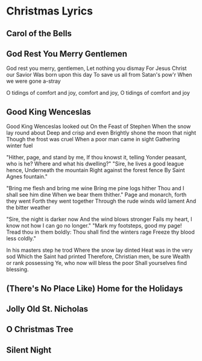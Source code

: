 # Christmas Lyrics

## Carol of the Bells

## God Rest You Merry Gentlemen

God rest you merry, gentlemen,    Let nothing you dismay
For Jesus Christ our Savior       Was born upon this day
To save us all from Satan's pow'r When we were gone a-stray

O tidings of comfort and joy, comfort and joy, O tidings of comfort and joy

## Good King Wenceslas

Good King Wenceslas looked out
On the Feast of Stephen
When the snow lay round about
Deep and crisp and even
Brightly shone the moon that night
Though the frost was cruel
When a poor man came in sight
Gathering winter fuel

"Hither, page, and stand by me,
If thou knowst it, telling
Yonder peasant, who is he?
Where and what his dwelling?"
"Sire, he lives a good league hence,
Underneath the mountain
Right against the forest fence
By Saint Agnes fountain."

"Bring me flesh and bring me wine
Bring me pine logs hither
Thou and I shall see him dine
When we bear them thither."
Page and monarch, forth they went
Forth they went together
Through the rude winds wild lament
And the bitter weather

"Sire, the night is darker now
And the wind blows stronger
Fails my heart, I know not how
I can go no longer."
"Mark my footsteps, good my page!
Tread thou in them boldly:
Thou shall find the winters rage
Freeze thy blood less coldly."

In his masters step he trod
Where the snow lay dinted
Heat was in the very sod
Which the Saint had printed
Therefore, Christian men, be sure
Wealth or rank possessing
Ye, who now will bless the poor
Shall yourselves find blessing.

## (There's No Place Like) Home for the Holidays

## Jolly Old St. Nicholas

## O Christmas Tree

## Silent Night

